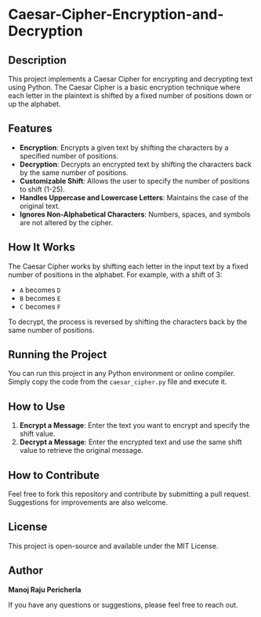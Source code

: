 # Caesar-Cipher-Encryption-and-Decryption

## Description

This project implements a Caesar Cipher for encrypting and decrypting text using Python. The Caesar Cipher is a basic encryption technique where each letter in the plaintext is shifted by a fixed number of positions down or up the alphabet.

## Features

- **Encryption**: Encrypts a given text by shifting the characters by a specified number of positions.
- **Decryption**: Decrypts an encrypted text by shifting the characters back by the same number of positions.
- **Customizable Shift**: Allows the user to specify the number of positions to shift (1-25).
- **Handles Uppercase and Lowercase Letters**: Maintains the case of the original text.
- **Ignores Non-Alphabetical Characters**: Numbers, spaces, and symbols are not altered by the cipher.

## How It Works

The Caesar Cipher works by shifting each letter in the input text by a fixed number of positions in the alphabet. For example, with a shift of 3:

- `A` becomes `D`
- `B` becomes `E`
- `C` becomes `F`

To decrypt, the process is reversed by shifting the characters back by the same number of positions.

## Running the Project

You can run this project in any Python environment or online compiler. Simply copy the code from the `caesar_cipher.py` file and execute it. 

## How to Use

1. **Encrypt a Message**: Enter the text you want to encrypt and specify the shift value.
2. **Decrypt a Message**: Enter the encrypted text and use the same shift value to retrieve the original message.

## How to Contribute

Feel free to fork this repository and contribute by submitting a pull request. Suggestions for improvements are also welcome.

## License

This project is open-source and available under the MIT License.

## Author

**Manoj Raju Pericherla**

If you have any questions or suggestions, please feel free to reach out.

